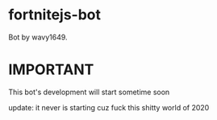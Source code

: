# fortnitejs-bot
Bot by wavy1649.

# IMPORTANT

This bot's development will start sometime soon

update: it never is starting cuz fuck this shitty world of 2020
